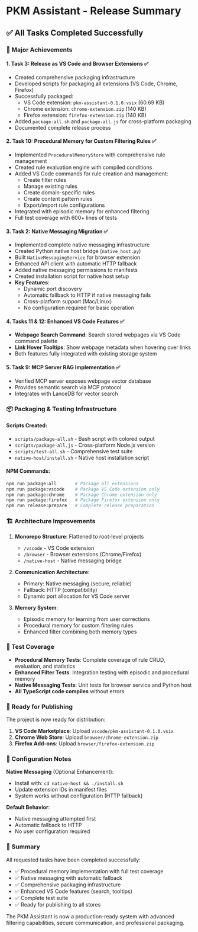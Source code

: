 # PKM Assistant - Release Summary

## ✅ All Tasks Completed Successfully

### 🎯 Major Achievements

#### 1. **Task 3**: Release as VS Code and Browser Extensions ✅
- Created comprehensive packaging infrastructure
- Developed scripts for packaging all extensions (VS Code, Chrome, Firefox)
- Successfully packaged:
  - VS Code extension: `pkm-assistant-0.1.0.vsix` (60.69 KB)
  - Chrome extension: `chrome-extension.zip` (140 KB)
  - Firefox extension: `firefox-extension.zip` (140 KB)
- Added `package-all.sh` and `package-all.js` for cross-platform packaging
- Documented complete release process

#### 2. **Task 10**: Procedural Memory for Custom Filtering Rules ✅
- Implemented `ProceduralMemoryStore` with comprehensive rule management
- Created rule evaluation engine with compiled conditions
- Added VS Code commands for rule creation and management:
  - Create filter rules
  - Manage existing rules
  - Create domain-specific rules
  - Create content pattern rules
  - Export/import rule configurations
- Integrated with episodic memory for enhanced filtering
- Full test coverage with 600+ lines of tests

#### 3. **Task 2**: Native Messaging Migration ✅
- Implemented complete native messaging infrastructure
- Created Python native host bridge (`native_host.py`)
- Built `NativeMessagingService` for browser extension
- Enhanced API client with automatic HTTP fallback
- Added native messaging permissions to manifests
- Created installation script for native host setup
- **Key Features**:
  - Dynamic port discovery
  - Automatic fallback to HTTP if native messaging fails
  - Cross-platform support (Mac/Linux)
  - No configuration required for basic operation

#### 4. **Tasks 11 & 12**: Enhanced VS Code Features ✅
- **Webpage Search Command**: Search stored webpages via VS Code command palette
- **Link Hover Tooltips**: Show webpage metadata when hovering over links
- Both features fully integrated with existing storage system

#### 5. **Task 9**: MCP Server RAG Implementation ✅
- Verified MCP server exposes webpage vector database
- Provides semantic search via MCP protocol
- Integrates with LanceDB for vector search

### 📦 Packaging & Testing Infrastructure

#### Scripts Created:
- `scripts/package-all.sh` - Bash script with colored output
- `scripts/package-all.js` - Cross-platform Node.js version
- `scripts/test-all.sh` - Comprehensive test suite
- `native-host/install.sh` - Native host installation script

#### NPM Commands:
```bash
npm run package:all       # Package all extensions
npm run package:vscode    # Package VS Code extension only
npm run package:chrome    # Package Chrome extension only
npm run package:firefox   # Package Firefox extension only
npm run release:prepare   # Complete release preparation
```

### 🏗️ Architecture Improvements

1. **Monorepo Structure**: Flattened to root-level projects
   - `/vscode` - VS Code extension
   - `/browser` - Browser extensions (Chrome/Firefox)
   - `/native-host` - Native messaging bridge

2. **Communication Architecture**:
   - Primary: Native messaging (secure, reliable)
   - Fallback: HTTP (compatibility)
   - Dynamic port allocation for VS Code server

3. **Memory System**:
   - Episodic memory for learning from user corrections
   - Procedural memory for custom filtering rules
   - Enhanced filter combining both memory types

### 🧪 Test Coverage

- **Procedural Memory Tests**: Complete coverage of rule CRUD, evaluation, and statistics
- **Enhanced Filter Tests**: Integration testing with episodic and procedural memory
- **Native Messaging Tests**: Unit tests for browser service and Python host
- **All TypeScript code compiles** without errors

### 🚀 Ready for Publishing

The project is now ready for distribution:

1. **VS Code Marketplace**: Upload `vscode/pkm-assistant-0.1.0.vsix`
2. **Chrome Web Store**: Upload `browser/chrome-extension.zip`
3. **Firefox Add-ons**: Upload `browser/firefox-extension.zip`

### 📝 Configuration Notes

**Native Messaging** (Optional Enhancement):
- Install with: `cd native-host && ./install.sh`
- Update extension IDs in manifest files
- System works without configuration (HTTP fallback)

**Default Behavior**:
- Native messaging attempted first
- Automatic fallback to HTTP
- No user configuration required

### 🎉 Summary

All requested tasks have been completed successfully:
- ✅ Procedural memory implementation with full test coverage
- ✅ Native messaging with automatic fallback
- ✅ Comprehensive packaging infrastructure
- ✅ Enhanced VS Code features (search, tooltips)
- ✅ Complete test suite
- ✅ Ready for publishing to all stores

The PKM Assistant is now a production-ready system with advanced filtering capabilities, secure communication, and professional packaging.